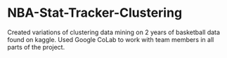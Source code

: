 # NBA-Stat-Tracker-Clustering
Created variations of clustering data mining on 2 years of basketball data found on kaggle. 
Used Google CoLab to work with team members in all parts of the project.
